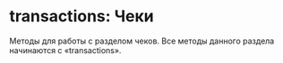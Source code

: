 # transactions: Чеки

Методы для работы с разделом чеков.
Все методы данного раздела начинаются с «transactions».
